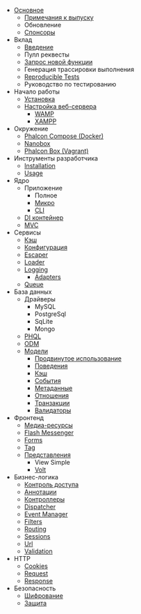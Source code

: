- [Основное](/en/[[version]]/introduction) 
    - [Примечания к выпуску](/en/[[version]]/release-notes)
    - Обновление
    - [Спонсоры](/en/[[version]]/sponsors)
- Вклад 
    - [Введение](/en/[[version]]/contributions)
    - Пулл реквесты
    - [Запрос новой функции](/en/[[version]]/new-feature-request)
    - Генерация трассировки выполнения
    - [Reproducible Tests](/en/[[version]]/reproducible-tests)
    - Руководство по тестированию
- Начало работы 
    - [Установка](/en/[[version]]/installation)
    - [Настройка веб-сервера](/en/[[version]]/webserver-setup) 
        - [WAMP](/en/[[version]]/webserver-wamp)
        - [XAMPP](/en/[[version]]/webserver-xampp)
- Окружение 
    - [Phalcon Compose (Docker)](/en/[[version]]/environments-docker)
    - [Nanobox](/en/[[version]]/environments-nanobox)
    - [Phalcon Box (Vagrant)](/en/[[version]]/environments-vagrant)
- Инструменты разработчика 
    - [Installation](/en/[[version]]/devtools-installation)
    - [Usage](/en/[[version]]/devtools-usage)
- Ядро 
    - Приложение 
        - Полное
        - [Микро](/en/[[version]]/application-micro)
        - [CLI](/en/[[version]]/application-cli)
    - [DI контейнер](/en/[[version]]/di)
    - [MVC](/en/[[version]]/mvc)
- Сервисы 
    - [Кэш](/en/[[version]]/cache)
    - [Конфигурация](/en/[[version]]/config)
    - [Escaper](/en/[[version]]/escaper)
    - [Loader](/en/[[version]]/loader)
    - [Logging](/en/[[version]]/logging) 
        - [Adapters](/en/[[version]]/logging#usage)
    - [Queue](/en/[[version]]/queue)
- База данных 
    - Драйверы 
        - MySQL
        - PostgreSql
        - SqLite
        - Mongo
    - [PHQL](/en/[[version]]/phql)
    - [ODM](/en/[[version]]/odm)
    - [Модели](/en/[[version]]/models) 
        - [Продвинутое использование](/en/[[version]]/models-advanced)
        - [Поведения](/en/[[version]]/models-behaviors)
        - [Кэш](/en/[[version]]/models-cache)
        - [События](/en/[[version]]/models-events)
        - [Метаданные](/en/[[version]]/models-metadata)
        - [Отношения](/en/[[version]]/models-relationships)
        - [Транзакции](/en/[[version]]/models-transactions)
        - [Валидаторы](/en/[[version]]/models-validators)
- Фронтенд 
    - [Медиа-ресурсы](/en/[[version]]/assets)
    - [Flash Messenger](/en/[[version]]/flash)
    - [Forms](/en/[[version]]/forms)
    - [Tag](/en/[[version]]/tag)
    - [Представления](/en/[[version]]/views) 
        - View Simple
        - [Volt](/en/[[version]]/volt)
- Бизнес-логика 
    - [Контроль доступа](/en/[[version]]/acl)
    - [Аннотации](/en/[[version]]/annotations)
    - [Контроллеры](/en/[[version]]/controllers)
    - [Dispatcher](/en/[[version]]/dispatcher)
    - [Event Manager](/en/[[version]]/events)
    - [Filters](/en/[[version]]/filter)
    - [Routing](/en/[[version]]/routing)
    - [Sessions](/en/[[version]]/session)
    - [Url](/en/[[version]]/url)
    - [Validation](/en/[[version]]/validation)
- HTTP 
    - [Cookies](/en/[[version]]/cookies)
    - [Request](/en/[[version]]/request)
    - [Response](/en/[[version]]/response)
- Безопасность 
    - [Шифрование](/en/[[version]]/crypt)
    - [Защита](/en/[[version]]/security)